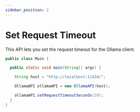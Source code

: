 ```yaml
---
sidebar_position: 2
---
```


# Set Request Timeout

This API lets you set the request timeout for the Ollama client.

```java
public class Main {

  public static void main(String[] args) {

    String host = "http://localhost:11434/";

    OllamaAPI ollamaAPI = new OllamaAPI(host);

    ollamaAPI.setRequestTimeoutSeconds(10);
  }
}
```